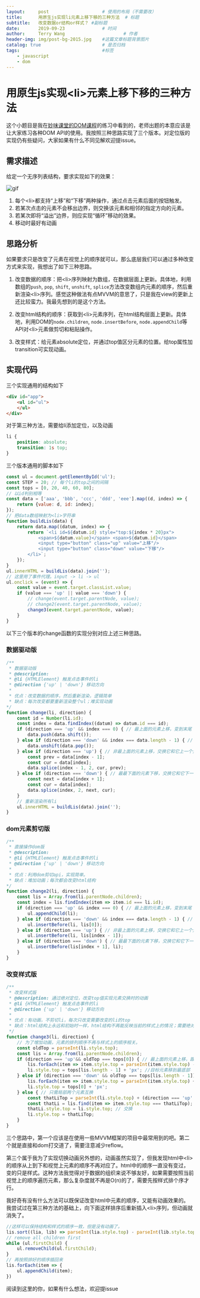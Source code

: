 ```yaml
---
layout:     post                    # 使用的布局（不需要改）
title:      用原生js实现li元素上移下移的三种方法  # 标题 
subtitle:   改变数据or结构or样式？ #副标题
date:       2019-09-23              # 时间
author:     Terry Wang                      # 作者
header-img: img/post-bg-2015.jpg    #这篇文章标题背景图片
catalog: true                       # 是否归档
tags:                               #标签
    - javascript
    - dom
---
```

# 用原生js实现\<li>元素上移下移的三种方法
这个小题目是我在[妙味课堂的DOM课程](https://study.miaov.com/study/show/chapter/69)的练习中看到的，老师出题的本意应该是让大家练习各种DOM API的使用。我按照三种思路实现了三个版本。对定位版的实现仍有些疑问，大家如果有什么不同见解欢迎提issue。

## 需求描述
给定一个无序列表结构，要求实现如下的效果：

![gif](https://github.com/helenawang/helenawang.github.io/blob/master/_posts/li-up-down.gif)

1. 每个\<li>都支持“上移”和“下移”两种操作，通过点击元素后面的按钮触发。
2. 若某次点击的元素不会移出边界，则交换该元素和相邻的指定方向的元素。
3. 若某次即将“溢出”边界，则应实现“循环”移动的效果。
4. 移动时最好有动画

## 思路分析
如果要求只是改变了元素在视觉上的顺序就可以，那么底层我们可以通过多种改变方式来实现，我想出了如下三种思路。
1. 改变数据的顺序：把\<li>序列映射为数组，在数据层面上更新。具体地，利用数组的`push`, `pop`, `shift`, `unshift`, `splice`方法改变数组内元素的顺序，然后重新渲染\<li>序列。感觉这种做法有点MVVM的意思了，只是我在view的更新上还比较蛮力。我最先想到的是这个方法。

2. 改变html结构的顺序：获取到\<li>元素序列，在html结构层面上更新。具体地，利用DOM的`node.children`, `node.insertBefore`, `node.appendChild`等API对\<li>元素做剪切和粘贴操作。

3. 改变样式：给元素absolute定位，并通过top值区分元素的位置。给top属性加transition可实现动画。

## 实现代码
三个实现通用的结构如下
````html
<div id="app">
    <ul id="ul">
    </ul>
</div>
````
对于第三种方法，需要给li添加定位，以及动画
````css
li {
    position: absolute;
    transition: 1s top;
}
````

三个版本通用的脚本如下
````javascript
const ul = document.getElementById('ul');
const STEP = 20; // 每个li的top之间的间隔
const tops = [0, 20, 40, 60, 80];
// 以id判别相等
const data = ['aaa', 'bbb', 'ccc', 'ddd', 'eee'].map((d, index) => {
    return {value: d, id: index};
});
// 把data数组映射为<li>字符串
function buildLis(data) {
    return data.map((datum, index) => {
        return `<li id=${datum.id} style="top:${index * 20}px">
            <span>${datum.value}</span> <span>${datum.id}</span>
            <input type="button" class="up" value="上移"/>
            <input type="button" class="down" value="下移"/>
        </li>`;
    });
}
ul.innerHTML = buildLis(data).join('');
// 这里用了事件代理。input -> li -> ul
ul.onclick = (event) => {
    const value = event.target.classList.value;
    if (value === 'up' || value === 'down') {
        // change(event.target.parentNode, value);
        // change2(event.target.parentNode, value);
        change3(event.target.parentNode, value);
    }
}
````

以下三个版本的change函数的实现分别对应上述三种思路。
### 数据驱动版
````javascript
/**
 * 数据驱动版
 * @description: 
 * @li {HTMLElement} 触发点击事件的li 
 * @direction {'up' | 'down'} 移动方向 
 * 
 * 优点：改变数据的顺序，然后重新渲染，逻辑简单
 * 缺点：每次改变都要重新渲染整个ul；难实现动画
*/
function change(li, direction) {
    const id = Number(li.id);
    const index = data.findIndex((datum) => datum.id === id);
    if (direction === 'up' && index === 0) { // 最上面的元素上移，变到末尾
        data.push(data.shift());
    } else if (direction === 'down' && index === data.length - 1) { // 最下面的元素下移，变到开头
        data.unshift(data.pop());
    } else if (direction === 'up') { // 非最上面的元素上移，交换它和它上一个元素
        const prev = data[index - 1];
        const cur = data[index];
        data.splice(index - 1, 2, cur, prev);
    } else if (direction === 'down') { // 最最下面的元素下移，交换它和它下一个元素
        const next = data[index + 1];
        const cur = data[index];
        data.splice(index, 2, next, cur);
    }
    // 重新渲染所有li
    ul.innerHTML = buildLis(data).join('');
}
````

### dom元素剪切版
````javascript
/**
 * 直接操作dom版
 * @description: 
 * @li {HTMLElement} 触发点击事件的li 
 * @direction {'up' | 'down'} 移动方向 
 * 
 * 优点：利用dom剪切api，实现简单。
 * 缺点：难加动画；每次都会改变html结构
*/
function change2(li, direction) {
    const lis = Array.from(li.parentNode.children);
    const index = lis.findIndex(item => item.id === li.id);
    if (direction === 'up' && index === 0) { // 最上面的元素上移，变到末尾
        ul.appendChild(li);
    } else if (direction === 'down' && index === data.length - 1) { // 最下面的元素下移，变到开头
        ul.insertBefore(li, lis[0]);
    } else if (direction === 'up') { // 非最上面的元素上移，交换它和它上一个元素
        ul.insertBefore(li, lis[index - 1]);
    } else if (direction === 'down') { // 最最下面的元素下移，交换它和它下一个元素
        ul.insertBefore(lis[index + 1], li);
    }
}
````

### 改变样式版

````javascript
/**
 * 改变样式版
 * @description: 通过绝对定位，改变top值实现元素交换时的动画
 * @li {HTMLElement} 触发点击事件的li 
 * @direction {'up' | 'down'} 移动方向 
 * 
 * 优点：有动画，不剪切li，每次只改变需要改变的li的top
 * 缺点：html结构上永远和初始时一样，html结构不再能反映当前的样式上的情况；需要绝对定位
 */
function change3(li, direction) {
    // 为了增加动画，元素的排列顺序不再与样式上的顺序相关。
    const oldTop = parseInt(li.style.top);
    const lis = Array.from(li.parentNode.children);
    if (direction === 'up'&& oldTop === tops[0]) { // 最上面的元素上移，跟末尾的元素调换，所有其他元素都上移
        lis.forEach(item => item.style.top = parseInt(item.style.top) - STEP + 'px');
        li.style.top = tops[lis.length - 1] + 'px'; //目标元素移到最底部
    } else if (direction === 'down' && oldTop === tops[lis.length - 1]) { // 最下面的元素下移，变到开头
        lis.forEach(item => item.style.top = parseInt(item.style.top) + STEP + 'px');
        li.style.top = tops[0] + 'px';
    } else { // 只需局部两个元素互换
        const thatLiTop = parseInt(li.style.top) + (direction === 'up' ? -STEP : STEP) + 'px';
        const thatLi = lis.find(item => item.style.top === thatLiTop);
        thatLi.style.top = li.style.top; // 交换
        li.style.top = thatLiTop;
    }
}
````
三个思路中，第一个应该是在使用一些MVVM框架的项目中最常用到的吧。第二个就是直接和dom打交道了，需要注意减少reflow。

第三个属于我为了实现切换动画另外想的，动画虽然实现了，但我发现html中\<li>的顺序从上到下和视觉上元素的顺序不再对应了。html中的顺序一直没有变过，变的只是样式。这种方法我觉得对于数据的组织来说不够友好，如果需要按照当前视觉上的顺序遍历元素，那么复杂度就不再是O(n)的了，需要先按样式排个序才行。

我好奇有没有什么方法可以既保证改变html中元素的顺序，又能有动画效果的。我尝试过在第三种方法的基础上，向下面这样排序后重新插入\<li>序列，但动画就消失了。
````javascript
//这样可以保持结构和样式的顺序一致，但是没有动画了。
lis.sort((lia, lib) => parseInt(lia.style.top) - parseInt(lib.style.top));
// remove all children first
while (ul.firstChild) {
    ul.removeChild(ul.firstChild);
}
// 再按照排好的顺序插回来
lis.forEach(item => {
    ul.appendChild(item);
})
````
阅读到这里的你，如果有什么想法，欢迎提issue
